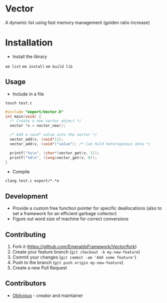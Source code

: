 # Vector

A dynamic list using fast memory management (golden ratio increase)

# Installation

- Install the library

`em list`
`em install`
`em build lib`

## Usage

- Include in a file

`touch test.c`

```c
#include "export/Vector.h"
int main(void) {
  /* Create a new vector object */
  vector *v = vector_new();

  /* Add a void* value into the vector */
  vector_add(v, (void*)1);
  vector_add(v, (void*)"value"); /* Can hold heterogenous data */

  printf("%s\n", (char*)vector_get(v, 1));
  printf("%d\n", (long)vector_get(v, 0));
}
```

- Compile

`clang test.c export/*.*o`

## Development

- Provide a custom free function pointer for specific deallocations
  (also to set a framework for an efficient garbage collector)
- Figure out word size of machine for correct conversions

## Contributing

1. Fork it (<https://github.com/EmeraldsFramework/Vector/fork>)
2. Create your feature branch (`git checkout -b my-new-feature`)
3. Commit your changes (`git commit -am 'Add some feature'`)
4. Push to the branch (`git push origin my-new-feature`)
5. Create a new Pull Request

## Contributors

- [Oblivious](https://github.com/Oblivious-Oblivious) - creator and maintainer
